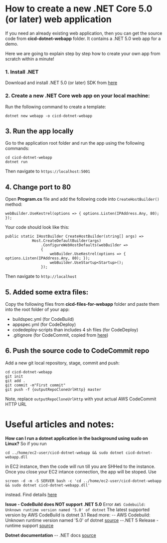# How to create a new .NET Core 5.0 (or later) web application

If you need an already existing web application, then you can get the source code from **cicd-dotnet-webapp** folder. It contains a .NET 5.0 web app for a demo.

Here we are going to explain step by step how to create your own app from scratch within a minute!

### 1. Install .NET
Download and install .NET 5.0 (or later) SDK from [here](https://dotnet.microsoft.com/download)


### 2. Create a new .NET Core web app on your local machine:
Run the following command to create a template:
```
dotnet new webapp -o cicd-dotnet-webapp
```


## 3. Run the app locally
Go to the application root folder and run the app using the following commands:
```
cd cicd-dotnet-webapp
dotnet run
```
Then navigate to `https://localhost:5001`


## 4. Change port to 80
Open **Program.cs** file and add the following code into `CreateHostBuilder()` method:
``` 
webBuilder.UseKestrel(options => { options.Listen(IPAddress.Any, 80); });
```
Your code should look like this:
```
public static IHostBuilder CreateHostBuilder(string[] args) =>
            Host.CreateDefaultBuilder(args)
                .ConfigureWebHostDefaults(webBuilder =>
                {
                    webBuilder.UseKestrel(options => { options.Listen(IPAddress.Any, 80); });
                    webBuilder.UseStartup<Startup>();
                });
```
Then navigate to `http://localhost`


## 5. Added some extra files:
Copy the following files from **cicd-files-for-webapp** folder and paste them into the root folder of your app:
- buildspec.yml (for CodeBuild)
- appspec.yml (for CodeDeploy)
- codedeploy-scripts than includes 4 sh files (for CodeDeploy)
- .gitignore (for CodeCommit, copied from [here](https://github.com/dotnet/core/blob/master/.gitignore))


## 6. Push the source code to CodeCommit repo
Add a new git local repository, stage, commit and push:
```
cd cicd-dotnet-webapp
git init
git add .
git commit -m"First commit"
git push -f {outputRepoCloneUrlHttp} master
```
Note, replace ```outputRepoCloneUrlHttp``` with yout actual AWS CodeCommit HTTP URL


# Useful articles and notes:
**How can I run a dotnet application in the background using sudo on Linux?**
So if you run 
```
cd ../home/ec2-user/cicd-dotnet-webapp && sudo dotnet cicd-dotnet-webapp.dll
``` 
in EC2 instance, then the code will run till you are SHHed to the instance. Once you close your EC2 intance connection, the app will be stoped. Use 
```
screen -d -m -S SERVER bash -c 'cd ../home/ec2-user/cicd-dotnet-webapp && sudo dotnet cicd-dotnet-webapp.dll'
```
instead.
Find details [here](https://stackoverflow.com/questions/49479635/how-can-i-run-a-dotnet-application-in-the-background-using-sudo-on-linux)

**Issue - CodeBuild does NOT support .NET 5.0**
Error `AWS Codebuild: Unknown runtime version named '5.0' of dotnet`
The latest supported version by AWS CodeBuild is dotnet 3.1
Read more:
-- AWS Codebuild: Unknown runtime version named '5.0' of dotnet [source](https://stackoverflow.com/questions/65546757/aws-codebuild-unknown-runtime-version-named-5-0-of-dotnet) 
--.NET 5 Release - runtime support [source](https://github.com/aws/aws-codebuild-docker-images/issues/401)

**Dotnet documentation**
-- .NET docs [source](https://docs.microsoft.com/en-us/dotnet/core/tools/dotnet-new)